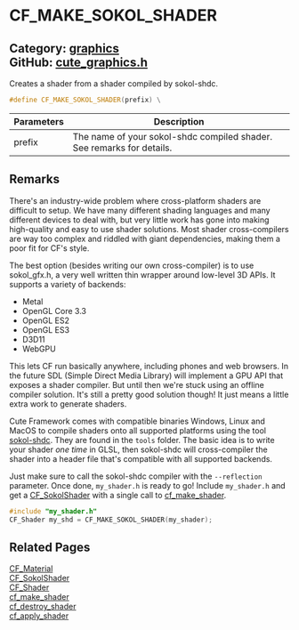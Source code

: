 # CF_MAKE_SOKOL_SHADER

Category: [graphics](https://github.com/RandyGaul/cute_framework/blob/master/docs/api_reference?id=graphics)  
GitHub: [cute_graphics.h](https://github.com/RandyGaul/cute_framework/blob/master/include/cute_graphics.h)  
---

Creates a shader from a shader compiled by sokol-shdc.

```cpp
#define CF_MAKE_SOKOL_SHADER(prefix) \
```

Parameters | Description
--- | ---
prefix | The name of your sokol-shdc compiled shader. See remarks for details.

## Remarks

There's an industry-wide problem where cross-platform shaders are difficult to setup. We have many
different shading languages and many different devices to deal with, but very little work has gone
into making high-quality and easy to use shader solutions. Most shader cross-compilers are way too
complex and riddled with giant dependencies, making them a poor fit for CF's style.

The best option (besides writing our own cross-compiler) is to use sokol_gfx.h, a very well written
thin wrapper around low-level 3D APIs. It supports a variety of backends:

 - Metal
 - OpenGL Core 3.3
 - OpenGL ES2
 - OpenGL ES3
 - D3D11
 - WebGPU

This lets CF run basically anywhere, including phones and web browsers. In the future SDL (Simple
Direct Media Library) will implement a GPU API that exposes a shader compiler. But until then we're
stuck using an offline compiler solution. It's still a pretty good solution though! It just means
a little extra work to generate shaders.

Cute Framework comes with compatible binaries Windows, Linux and MacOS to compile shaders onto
all supported platforms using the tool [sokol-shdc](https://github.com/floooh/sokol-tools/blob/master/docs/sokol-shdc.md). They are found in the `tools` folder.
The basic idea is to write your shader _one time_ in GLSL, then sokol-shdc will cross-compiler the shader
into a header file that's compatible with all supported backends.

Just make sure to call the sokol-shdc compiler with the `--reflection` parameter. Once done, `my_shader.h`
is ready to go! Include `my_shader.h` and get a [CF_SokolShader](https://github.com/RandyGaul/cute_framework/blob/master/docs/graphics/cf_sokolshader.md) with a single call to [cf_make_shader](https://github.com/RandyGaul/cute_framework/blob/master/docs/graphics/cf_make_shader.md).

```cpp
#include "my_shader.h"
CF_Shader my_shd = CF_MAKE_SOKOL_SHADER(my_shader);
```

## Related Pages

[CF_Material](https://github.com/RandyGaul/cute_framework/blob/master/docs/graphics/cf_material.md)  
[CF_SokolShader](https://github.com/RandyGaul/cute_framework/blob/master/docs/graphics/cf_sokolshader.md)  
[CF_Shader](https://github.com/RandyGaul/cute_framework/blob/master/docs/graphics/cf_shader.md)  
[cf_make_shader](https://github.com/RandyGaul/cute_framework/blob/master/docs/graphics/cf_make_shader.md)  
[cf_destroy_shader](https://github.com/RandyGaul/cute_framework/blob/master/docs/graphics/cf_destroy_shader.md)  
[cf_apply_shader](https://github.com/RandyGaul/cute_framework/blob/master/docs/graphics/cf_apply_shader.md)  
